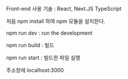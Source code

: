 
Front-end
사용 기술 : React, Next.JS TypeScript

처음 npm install 하여 npm 모듈을 설치한다.

npm run dev : run the development

npm run build : 빌드

npm run start : 빌드한 파일 실행

주소창에 localhost:3000

